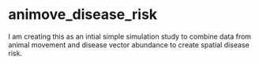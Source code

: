 
<!-- README.md is generated from README.Rmd. Please edit that file -->

# animove_disease_risk

<!-- badges: start -->
<!-- badges: end -->

I am creating this as an intial simple simulation study to combine data
from animal movement and disease vector abundance to create spatial
disease risk.
